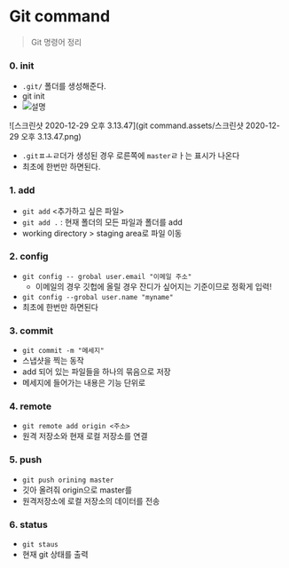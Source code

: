 # Git command

> Git 명령어 정리

### 0. init

- `.git/` 폴더를 생성해준다.
- git init
- ![설명]()

![스크린샷 2020-12-29 오후 3.13.47](git command.assets/스크린샷 2020-12-29 오후 3.13.47.png)

- `.git`ㅍㅗㄹ더가 생성된 경우 로른쪽에 `master`ㄹㅏ는 표시가 나온다
- 최초에 한번만 하면된다.

### 1. add

- `git add` <추가하고 싶은 파일>
- `git add .` : 현재 폴더의 모든 파일과 폴더를 add
- working directory > staging area로 파일 이동

### 2. config

- `git config -- grobal user.email "이메일 주소"`
  - 이메일의 경우 깃헙에 올릴 경우 잔디가 싶어지는 기준이므로 정확게 입력!
- `git config --grobal user.name "myname"`
- 최초에 한번만 하면된다

### 3. commit

- `git commit -m "메세지"`
- 스냅샷을 찍는 동작
- add 되어 있는 파일들을 하나의 묶음으로 저장
- 메세지에 들어가는 내용은 기능 단위로

### 4. remote

- `git remote add origin <주소>`
- 원격 저장소와 현재 로컬 저장소를 연결

### 5. push

- `git push orining master`
- 깃아 올려줘 origin으로 master를
- 원격저장소에 로컬 저장소의 데이터를 전송

### 6. status

- `git staus`
- 현재 git 상태를 출력



